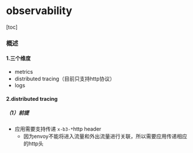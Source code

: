 # observability

[toc]

### 概述

#### 1.三个维度
* metrics
* distributed tracing（目前只支持http协议）
* logs

#### 2.distributed tracing

##### （1）前提
* 应用需要支持传递 `x-b3-*`http header
  * 因为envoy不能将进入流量和外出流量进行关联，所以需要应用传递相应的http头
